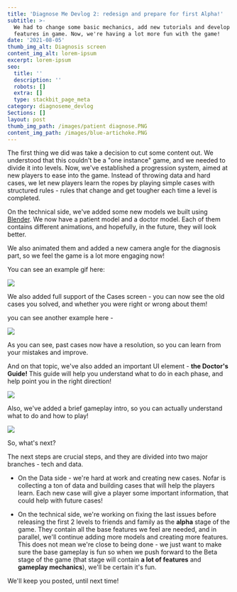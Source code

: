 ```yaml
---
title: 'Diagnose Me Devlog 2: redesign and prepare for first Alpha!'
subtitle: >-
  We had to change some basic mechanics, add new tutorials and develop important
  features in game. Now, we're having a lot more fun with the game!
date: '2021-08-05'
thumb_img_alt: Diagnosis screen
content_img_alt: lorem-ipsum
excerpt: lorem-ipsum
seo:
  title: ''
  description: ''
  robots: []
  extra: []
  type: stackbit_page_meta
category: diagnoseme_devlog
Sections: []
layout: post
thumb_img_path: /images/patient diagnose.PNG
content_img_path: /images/blue-artichoke.PNG
---
```

The first thing we did was take a decision to cut some content out. We understood that this couldn't be a "one instance" game, and we needed to divide it into levels. Now, we've established a progression system, aimed at new players to ease into the game. Instead of throwing data and hard cases, we let new players learn the ropes by playing simple cases with structured rules - rules that change and get tougher each time a level is completed.

On the technical side, we've added some new models we built using [Blender](https://www.blender.org/).  We now have a patient model and a doctor model. Each of them contains different animations, and hopefully, in the future, they will look better.

We also animated them and added a new camera angle for the diagnosis part, so we feel the game is a lot more engaging now!

You can see an example gif here:

![](/images/ezgif-2-02f81099a780.gif)

We also added full support of the Cases screen - you can now see the old cases you solved, and whether you were right or wrong about them!

you can see another example here -

![](/images/magenta-triceratops.gif)

As you can see, past cases now have a resolution, so you can learn from your mistakes and improve.

And on that topic, we've also added an important UI element - **the Doctor's Guide!**
This guide will help you understand what to do in each phase, and help point you in the right direction!

![](/images/guide.PNG)

Also, we've added a brief gameplay intro, so you can actually understand what to do and how to play!

![](/images/about.png)



So, what's next?

The next steps are crucial steps, and they are divided into two major branches - tech and data.

*   On the Data side - we're hard at work and creating new cases. Nofar is collecting a ton of data and building cases that will help the players learn. Each new case will give a player some important information, that could help with future cases!

*   On the technical side, we're working on fixing the last issues before releasing the first 2 levels to friends and family as the **alpha** stage of the game. They contain all the base features we feel are needed, and in parallel, we'll continue adding more models and creating more features. This does not mean we're close to being done - we just want to make sure the base gameplay is fun so when we push forward to the Beta stage of the game (that stage will contain **a lot of features** and **gameplay mechanics**), we'll be certain it's fun.

We'll keep you posted, until next time!

